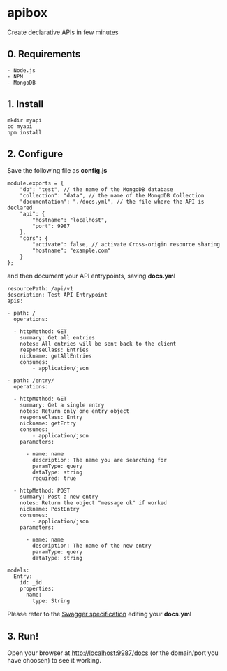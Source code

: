apibox
======

Create declarative APIs in few minutes

## 0. Requirements
	- Node.js
	- NPM
	- MongoDB

## 1. Install

	mkdir myapi
	cd myapi
	npm install

## 2. Configure

Save the following file as **config.js**

	module.exports = {
	    "db": "test", // the name of the MongoDB database
	    "collection": "data", // the name of the MongoDB Collection
	    "documentation": "./docs.yml", // the file where the API is declared
	    "api": {
	        "hostname": "localhost",
	        "port": 9987
	    },
	    "cors": {
	        "activate": false, // activate Cross-origin resource sharing
	        "hostname": "example.com"   
	    }
	};

and then document your API entrypoints, saving **docs.yml**

	resourcePath: /api/v1
	description: Test API Entrypoint
	apis:

	- path: /
	  operations:

	  - httpMethod: GET
	    summary: Get all entries
	    notes: All entries will be sent back to the client
	    responseClass: Entries
	    nickname: getAllEntries
	    consumes: 
	        - application/json

	- path: /entry/
	  operations:

	  - httpMethod: GET
	    summary: Get a single entry
	    notes: Return only one entry object
	    responseClass: Entry
	    nickname: getEntry
	    consumes: 
	        - application/json
	    parameters:

	      - name: name
	        description: The name you are searching for
	        paramType: query
	        dataType: string
	        required: true

	  - httpMethod: POST
	    summary: Post a new entry
	    notes: Return the object "message ok" if worked
	    nickname: PostEntry
	    consumes: 
	        - application/json
	    parameters:

	      - name: name
	        description: The name of the new entry
	        paramType: query
	        dataType: string

	models:
	  Entry:
	    id: _id
	    properties:
	      name:
	        type: String

Please refer to the [Swagger specification](https://github.com/wordnik/swagger-core/wiki) editing your **docs.yml**

## 3. Run!

Open your browser at [http://localhost:9987/docs](http://localhost:9987/docs) (or the domain/port you have choosen) to see it working.
